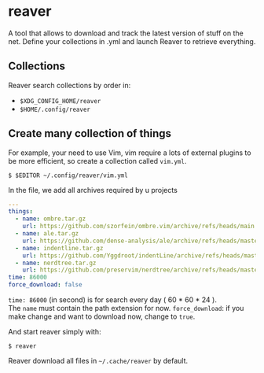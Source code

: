 # reaver

A tool that allows to download and track the latest version of stuff on the net.
Define your collections in .yml and launch Reaver to retrieve everything.

## Collections

Reaver search collections by order in:

- `$XDG_CONFIG_HOME/reaver`
- `$HOME/.config/reaver`

## Create many collection of things

For example, your need to use Vim, vim require a lots of external plugins to be more efficient, so create a collection called `vim.yml`.

    $ $EDITOR ~/.config/reaver/vim.yml

In the file, we add all archives required by u projects

```yml
---
things:
  - name: ombre.tar.gz
    url: https://github.com/szorfein/ombre.vim/archive/refs/heads/main.tar.gz
  - name: ale.tar.gz
    url: https://github.com/dense-analysis/ale/archive/refs/heads/master.tar.gz
  - name: indentline.tar.gz
    url: https://github.com/Yggdroot/indentLine/archive/refs/heads/master.tar.gz
  - name: nerdtree.tar.gz
    url: https://github.com/preservim/nerdtree/archive/refs/heads/master.tar.gz
time: 86000
force_download: false
```

`time: 86000` (in second) is for search every day ( 60 * 60 * 24 ).  
The `name` must contain the path extension for now.
`force_download`: if you make change and want to download now, change to `true`.

And start reaver simply with:

    $ reaver

Reaver download all files in `~/.cache/reaver` by default.
